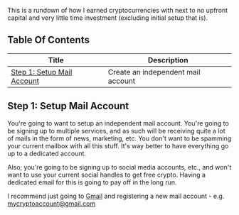 This is a rundown of how I earned cryptocurrencies with next to no upfront capital and very little time investment (excluding initial setup that is).

## Table Of Contents

| Title                                                    | Description                        |
| -------------------------------------------------------- | ---------------------------------- |
| [Step 1: Setup Mail Account](#step-1-setup-mail-account) | Create an independent mail account |

## Step 1: Setup Mail Account

You're going to want to setup an independent mail account. You're going to be signing up to multiple services, and as such will be receiving quite a lot of mails in the form of news, marketing, etc. You don't want to be spamming your current mailbox with all this stuff. It's way better to have everything go up to a dedicated account.

Also, you're going to be signing up to social media accounts, etc., and won't want to use your current social handles to get free crypto. Having a dedicated email for this is going to pay off in the long run.

I recommend just going to [Gmail](https://gmail.com) and registering a new mail account - e.g. mycryptoaccount@gmail.com
